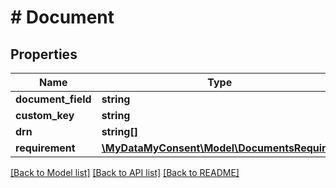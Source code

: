 # # Document

## Properties

Name | Type | Description | Notes
------------ | ------------- | ------------- | -------------
**document_field** | **string** |  | [optional]
**custom_key** | **string** |  | [optional]
**drn** | **string[]** |  | [optional]
**requirement** | [**\MyDataMyConsent\Model\DocumentsRequired**](DocumentsRequired.md) |  | [optional]

[[Back to Model list]](../../README.md#models) [[Back to API list]](../../README.md#endpoints) [[Back to README]](../../README.md)
